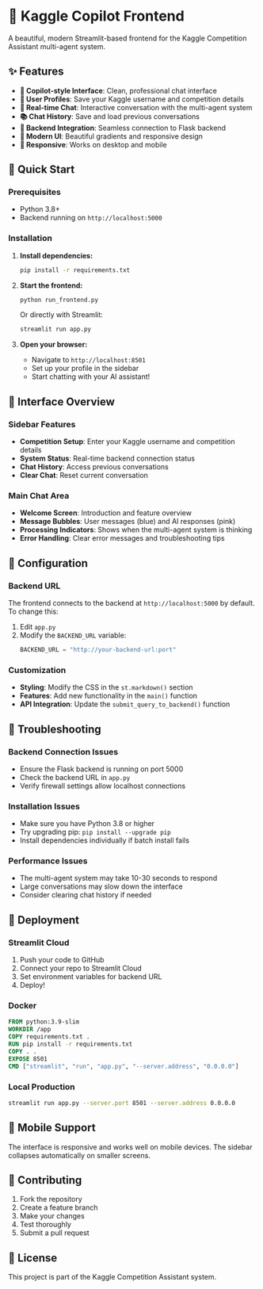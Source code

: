 # 🧠 Kaggle Copilot Frontend

A beautiful, modern Streamlit-based frontend for the Kaggle Competition Assistant multi-agent system.

## ✨ Features

- **🎯 Copilot-style Interface**: Clean, professional chat interface
- **👤 User Profiles**: Save your Kaggle username and competition details
- **💬 Real-time Chat**: Interactive conversation with the multi-agent system
- **📚 Chat History**: Save and load previous conversations
- **🔗 Backend Integration**: Seamless connection to Flask backend
- **🎨 Modern UI**: Beautiful gradients and responsive design
- **📱 Responsive**: Works on desktop and mobile

## 🚀 Quick Start

### Prerequisites
- Python 3.8+
- Backend running on `http://localhost:5000`

### Installation

1. **Install dependencies:**
   ```bash
   pip install -r requirements.txt
   ```

2. **Start the frontend:**
   ```bash
   python run_frontend.py
   ```
   
   Or directly with Streamlit:
   ```bash
   streamlit run app.py
   ```

3. **Open your browser:**
   - Navigate to `http://localhost:8501`
   - Set up your profile in the sidebar
   - Start chatting with your AI assistant!

## 🎨 Interface Overview

### Sidebar Features
- **Competition Setup**: Enter your Kaggle username and competition details
- **System Status**: Real-time backend connection status
- **Chat History**: Access previous conversations
- **Clear Chat**: Reset current conversation

### Main Chat Area
- **Welcome Screen**: Introduction and feature overview
- **Message Bubbles**: User messages (blue) and AI responses (pink)
- **Processing Indicators**: Shows when the multi-agent system is thinking
- **Error Handling**: Clear error messages and troubleshooting tips

## 🔧 Configuration

### Backend URL
The frontend connects to the backend at `http://localhost:5000` by default. To change this:

1. Edit `app.py`
2. Modify the `BACKEND_URL` variable:
   ```python
   BACKEND_URL = "http://your-backend-url:port"
   ```

### Customization
- **Styling**: Modify the CSS in the `st.markdown()` section
- **Features**: Add new functionality in the `main()` function
- **API Integration**: Update the `submit_query_to_backend()` function

## 🐛 Troubleshooting

### Backend Connection Issues
- Ensure the Flask backend is running on port 5000
- Check the backend URL in `app.py`
- Verify firewall settings allow localhost connections

### Installation Issues
- Make sure you have Python 3.8 or higher
- Try upgrading pip: `pip install --upgrade pip`
- Install dependencies individually if batch install fails

### Performance Issues
- The multi-agent system may take 10-30 seconds to respond
- Large conversations may slow down the interface
- Consider clearing chat history if needed

## 🚀 Deployment

### Streamlit Cloud
1. Push your code to GitHub
2. Connect your repo to Streamlit Cloud
3. Set environment variables for backend URL
4. Deploy!

### Docker
```dockerfile
FROM python:3.9-slim
WORKDIR /app
COPY requirements.txt .
RUN pip install -r requirements.txt
COPY . .
EXPOSE 8501
CMD ["streamlit", "run", "app.py", "--server.address", "0.0.0.0"]
```

### Local Production
```bash
streamlit run app.py --server.port 8501 --server.address 0.0.0.0
```

## 📱 Mobile Support

The interface is responsive and works well on mobile devices. The sidebar collapses automatically on smaller screens.

## 🤝 Contributing

1. Fork the repository
2. Create a feature branch
3. Make your changes
4. Test thoroughly
5. Submit a pull request

## 📄 License

This project is part of the Kaggle Competition Assistant system.

